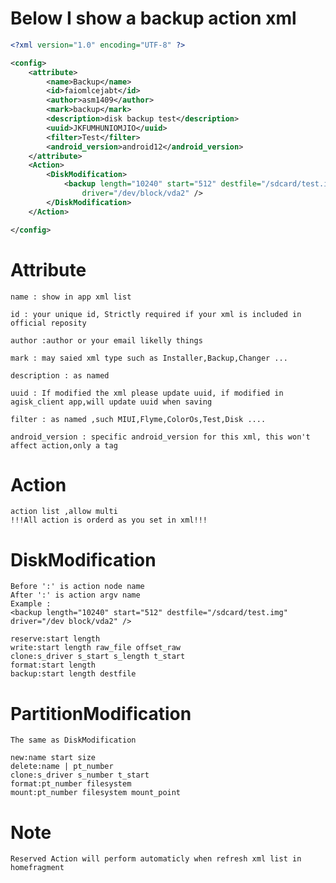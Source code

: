 # Below I show a backup action xml

``` xml
<?xml version="1.0" encoding="UTF-8" ?>

<config>
    <attribute>
        <name>Backup</name>
        <id>faiomlcejabt</id>
        <author>asm1409</author>
        <mark>backup</mark>
        <description>disk backup test</description>
        <uuid>JKFUMHUNIOMJIO</uuid>
        <filter>Test</filter>
        <android_version>android12</android_version>
    </attribute>
    <Action>
        <DiskModification>
            <backup length="10240" start="512" destfile="/sdcard/test.img"
                driver="/dev/block/vda2" />
        </DiskModification>
    </Action>

</config>

```

# Attribute
    name : show in app xml list

    id : your unique id, Strictly required if your xml is included in official reposity

    author :author or your email likelly things

    mark : may saied xml type such as Installer,Backup,Changer ...

    description : as named

    uuid : If modified the xml please update uuid, if modified in agisk_client app,will update uuid when saving

    filter : as named ,such MIUI,Flyme,ColorOs,Test,Disk ....

    android_version : specific android_version for this xml, this won't affect action,only a tag

# Action
    action list ,allow multi
    !!!All action is orderd as you set in xml!!!

# DiskModification
    Before ':' is action node name
    After ':' is action argv name
    Example : 
    <backup length="10240" start="512" destfile="/sdcard/test.img" driver="/dev block/vda2" />

    reserve:start length
    write:start length raw_file offset_raw
    clone:s_driver s_start s_length t_start
    format:start length
    backup:start length destfile
# PartitionModification
    The same as DiskModification

    new:name start size
    delete:name | pt_number
    clone:s_driver s_number t_start
    format:pt_number filesystem
    mount:pt_number filesystem mount_point
# Note
    Reserved Action will perform automaticly when refresh xml list in homefragment
